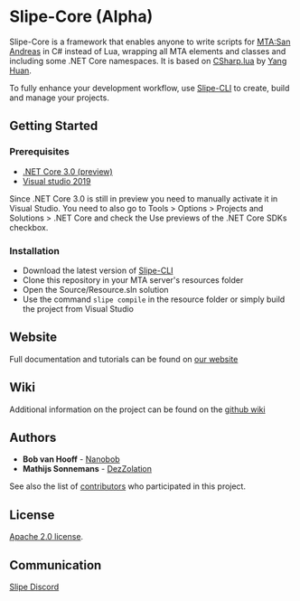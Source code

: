 # Slipe-Core (Alpha)

Slipe-Core is a framework that enables anyone to write scripts for [MTA:San Andreas](https://multitheftauto.com) in C# instead of Lua, wrapping all MTA elements and classes and including some .NET Core namespaces. It is based on [CSharp.lua](https://github.com/yanghuan/CSharp.lua) by [Yang Huan](https://github.com/yanghuan).

To fully enhance your development workflow, use [Slipe-CLI](https://github.com/mta-slipe/Slipe-CLI) to create, build and manage your projects.

## Getting Started

### Prerequisites


* [.NET Core 3.0 (preview)](https://dotnet.microsoft.com/download/dotnet-core/3.0)
* [Visual studio 2019](https://visualstudio.microsoft.com/downloads/)

Since .NET Core 3.0 is still in preview you need to manually activate it in Visual Studio. You need to also go to Tools > Options > Projects and Solutions > .NET Core and check the Use previews of the .NET Core SDKs checkbox.

### Installation

* Download the latest version of [Slipe-CLI](https://mta-slipe.com/slipe-cli.zip)
* Clone this repository in your MTA server's resources folder
* Open the Source/Resource.sln solution
* Use the command ```slipe compile``` in the resource folder or simply build the project from Visual Studio

## Website
Full documentation and tutorials can be found on [our website](https://mta-slipe.com/)

## Wiki
Additional information on the project can be found on the [github wiki](https://github.com/mta-slipe/Slipe-Core/wiki)

## Authors

* **Bob van Hooff** - [Nanobob](https://github.com/NanoBob)
* **Mathijs Sonnemans** - [DezZolation](https://github.com/DezZolation)

See also the list of [contributors](https://github.com/mta-slipe/Slipe-Core/graphs/contributors) who participated in this project.

## License
[Apache 2.0 license](https://github.com/mta-slipe/Slipe-Core/blob/master/LICENSE).

## Communication

[Slipe Discord](https://discord.gg/sZ3GNPF)
